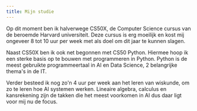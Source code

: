 ```yaml
---
title: Mijn studie
---
```

Op dit moment ben ik halverwege CS50X, de Computer Science cursus van de beroemde Harvard universiteit. Deze cursus is erg moeilijk en kost mij ongeveer 8 tot 10 uur per week met als doel om dit jaar te kunnen slagen.

Naast CS50X ben ik ook net begonnen met CS50 Python. Hiermee hoop ik een sterke basis op te bouwen met programmeren in Python. Python is de meest gebruikte programmeertaal in AI en Data Science, 2 belangrijke thema's in de IT.

Verder besteed ik nog zo'n 4 uur per week aan het leren van wiskunde, om zo te leren hoe AI systemen werken. Lineaire algebra, calculus en kansrekening zijn de takken die het meest voorkomen in AI dus daar ligt voor mij nu de focus.